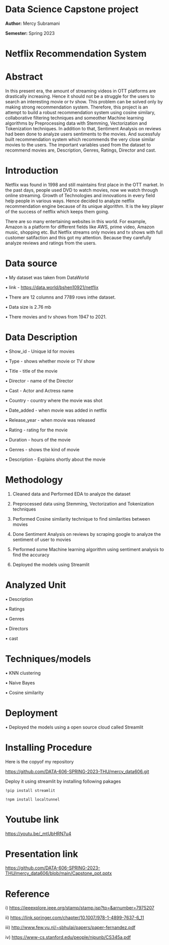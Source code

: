 # Data Science Capstone project

**Author:** Mercy Subramani

**Semester:** Spring 2023
  
# Netflix Recommendation System

# Abstract

In this present era, the amount of streaming videos in OTT platforms are drastically increasing. Hence it should not be a struggle for the users to search an interesting movie or tv show. This problem can be solved only by making strong recommendation system. Therefore, this project is an attempt to build a robust recommendation system using cosine similary, collaborative filtering techniques and someother Machine learning algorithms by Preprocessing data with Stemming, Vectorization and Tokenization techniques. In addition to that, Sentiment Analysis on reviews had been done to analyze users sentiments to the movies. And sucessfuly built recommendation system which recommends the very close similar movies to the users. The important variables used from the dataset to recommend movies are, Description, Genres, Ratings, Director and cast.


# Introduction

Netflix was found in 1998 and still maintains first place in the OTT market. In the past days, people used DVD to watch movies, now we watch through
online streaming. Growth of Technologies and innovations in every field help people in various ways. Hence decided to analyze netflix recommendation engine because 
of its unique algorithm. It is the key player of the success of netflix which keeps them going.

There are so many entertaining websites in this world. For example, Amazon is a platform for different fields like AWS, prime video, Amazon music, shopping etc.
But Netflix streams only movies and tv shows with full customer satifaction and this got my attention. Because they carefully analyze reviews and ratings from the users.  


# Data source

•	My dataset was taken from DataWorld

• link - https://data.world/bshen10921/netflix
 
• There are 12 columns and 7789 rows inthe dataset.

• Data size is 2.76 mb

• There movies and tv shows from 1947 to 2021.


# Data Description

•	Show_id - Unique Id for movies

•	Type - shows whether movie or TV show

•	Title - title of the movie

• Director - name of the Director

•	Cast - Actor and Actress name

•	Country - country where the movie was shot

•	Date_added - when movie was added in netflix

•	Release_year - when movie was released

•	Rating - rating for the movie

•	Duration - hours of the movie

• Genres - shows the kind of movie

•	Description - Explains shortly about the movie


# Methodology

1) Cleaned data and Performed EDA to analyze the dataset

2) Preprocessed data using Stemming, Vectorization and Tokenization techniques

3) Performed Cosine similarity technique to find similarities between movies 

4) Done Sentiment Analysis on reviews by scraping google to analyze the sentiment of user to movies

5) Performed some Machine learning algorithm using sentiment analysis to find the accuracy

6) Deployed the models using Streamlit


# Analyzed Unit

•	Description

• Ratings

•	Genres

•	Directors

•	cast 


# Techniques/models

•	KNN clustering

•	Naive Bayes

•	Cosine similarity


# Deployment

• Deployed the models using a open source cloud called Streamlit

# Installing Procedure

Here is the copyof my repository 

https://github.com/DATA-606-SPRING-2023-THU/mercy_data606.git
 
Deploy it using streamlit by installing following pakages

    !pip install streamlit
    
    !npm install localtunnel

# Youtube link

https://youtu.be/_mtUbHRN7u4

# Presentation link

https://github.com/DATA-606-SPRING-2023-THU/mercy_data606/blob/main/Capstone_ppt.pptx


# Reference

i) https://ieeexplore.ieee.org/stamp/stamp.jsp?tp=&arnumber=7975207

ii) https://link.springer.com/chapter/10.1007/978-1-4899-7637-6_11

iii) http://www.few.vu.nl/~sbhulai/papers/paper-fernandez.pdf

iv) https://www-cs.stanford.edu/people/nipunb/CS345a.pdf
